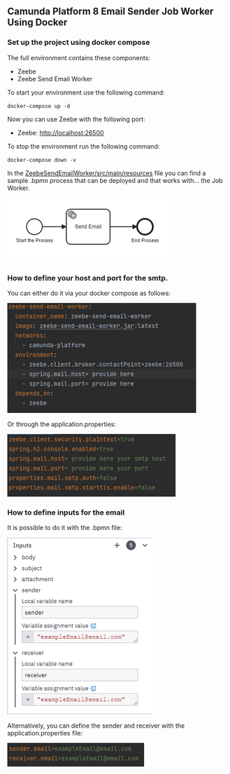 ## Camunda Platform 8 Email Sender Job Worker Using Docker

### Set up the project using docker compose

The full environment contains these components:
- Zeebe
- Zeebe Send Email Worker

To start your environment use the following command:

```
docker-compose up -d
```

Now you can use Zeebe with the following port:
- Zeebe: [http://localhost:26500](http://localhost:26500)

To stop the environment run the following command:

```
docker-compose down -v
```

In the [ZeebeSendEmailWorker/src/main/resources](ZeebeSendEmailWorker/src/main/resources) file you can find a sample .bpmn process that can be deployed and that works with...
the Job Worker.

![img.png](ReadMeResources/emailResources.png)

### How to define your host and port for the smtp.

You can either do it via your docker compose as follows:

![img.png](ReadMeResources/dockerCompose.png)


Or through the application.properties: 

![img.png](ReadMeResources/properties.png)

### How to define inputs for the email 

It is possible to do it with the .bpmn file:

![img.png](ReadMeResources/process.png)

Alternatively, you can define the sender and receiver with the application.properties file:

![img.png](ReadMeResources/applicationInput.png)